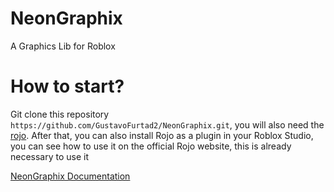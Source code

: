 # NeonGraphix

A Graphics Lib for Roblox

# How to start?

Git clone this repository ```https://github.com/GustavoFurtad2/NeonGraphix.git```, you will also need the [rojo](https://rojo.space/).
After that, you can also install Rojo as a plugin in your Roblox Studio, you can see how to use it on the official Rojo website, this is already necessary to use it

[NeonGraphix Documentation](https://github.com/GustavoFurtad2/NeonGraphix/wiki/Documentation)
